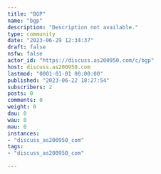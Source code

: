 ```yaml
---
title: "BGP" 
name: "bgp"
description: "Description not available."
type: community
date: "2023-06-29 12:34:37"
draft: false
nsfw: false
actor_id: "https://discuss.as200950.com/c/bgp"
host: discuss.as200950.com
lastmod: "0001-01-01 00:00:00"
published: "2023-06-22 18:27:54"
subscribers: 2
posts: 0
comments: 0
weight: 0
dau: 0
wau: 0
mau: 0
instances:
- "discuss_as200950_com"
tags: 
- "discuss_as200950_com"

---
```

